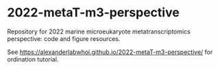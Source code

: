 # 2022-metaT-m3-perspective
Repository for 2022 marine microeukaryote metatranscriptomics perspective: code and figure resources.

See https://alexanderlabwhoi.github.io/2022-metaT-m3-perspective/ for ordination tutorial.
